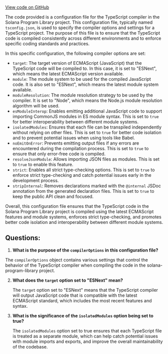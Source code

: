 [View code on GitHub](https://github.com/solana-labs/solana-program-library/memo/js/tsconfig.base.json)

The code provided is a configuration file for the TypeScript compiler in the Solana Program Library project. This configuration file, typically named `tsconfig.json`, is used to specify the compiler options and settings for a TypeScript project. The purpose of this file is to ensure that the TypeScript code is compiled consistently across different environments and to enforce specific coding standards and practices.

In this specific configuration, the following compiler options are set:

- `target`: The target version of ECMAScript (JavaScript) that the TypeScript code will be compiled to. In this case, it is set to "ESNext", which means the latest ECMAScript version available.
- `module`: The module system to be used for the compiled JavaScript code. It is also set to "ESNext", which means the latest module system available.
- `moduleResolution`: The module resolution strategy to be used by the compiler. It is set to "Node", which means the Node.js module resolution algorithm will be used.
- `esModuleInterop`: Enables emitting additional JavaScript code to support importing CommonJS modules in ES module syntax. This is set to `true` for better interoperability between different module systems.
- `isolatedModules`: Ensures that each file can be transpiled independently without relying on other files. This is set to `true` for better code isolation and to prevent potential issues when using tools like Babel.
- `noEmitOnError`: Prevents emitting output files if any errors are encountered during the compilation process. This is set to `true` to ensure that only error-free code is compiled.
- `resolveJsonModule`: Allows importing JSON files as modules. This is set to `true` to enable this feature.
- `strict`: Enables all strict type-checking options. This is set to `true` to enforce strict type-checking and catch potential issues early in the development process.
- `stripInternal`: Removes declarations marked with the `@internal` JSDoc annotation from the generated declaration files. This is set to `true` to keep the public API clean and focused.

Overall, this configuration file ensures that the TypeScript code in the Solana Program Library project is compiled using the latest ECMAScript features and module systems, enforces strict type-checking, and promotes better code isolation and interoperability between different module systems.
## Questions: 
 1. **What is the purpose of the `compilerOptions` in this configuration file?**

   The `compilerOptions` object contains various settings that control the behavior of the TypeScript compiler when compiling the code in the solana-program-library project.

2. **What does the `target` option set to "ESNext" mean?**

   The `target` option set to "ESNext" means that the TypeScript compiler will output JavaScript code that is compatible with the latest ECMAScript standard, which includes the most recent features and syntax.

3. **What is the significance of the `isolatedModules` option being set to true?**

   The `isolatedModules` option set to true ensures that each TypeScript file is treated as a separate module, which can help catch potential issues with module imports and exports, and improve the overall maintainability of the codebase.